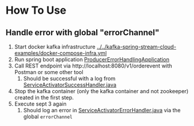 # How To Use

## Handle error with global "errorChannel"
1. Start docker kafka infrastructure [../../kafka-spring-stream-cloud-examples/docker-compose-infra.yml](..%2Fdocker-compose-infra.yml)
2. Run spring boot application  [ProducerErrorHandlingApplication](src%2Fmain%2Fjava%2Forg%2Fmykafka%2Fproducererrorhandling%2FProducerErrorHandlingApplication.java)
3. Call REST endpoint via http://localhost:8080/v1/orderevent with Postman or some other tool
   1. Should be successful with a log from [ServiceActivatorSuccessHandler.java](src/main/java/org/mykafka/producererrorhandling/event/successhandler/ServiceActivatorSuccessHandler.java)
4. Stop the kafka container (only the kafka container and not zookeeper) created in the first step.
5. Execute sept 3 again
   1. Should log an error in [ServiceActivatorErrorHandler.java](src/main/java/org/mykafka/producererrorhandling/event/errorhandler/ServiceActivatorErrorHandler.java) via the global ```errorChannel```

